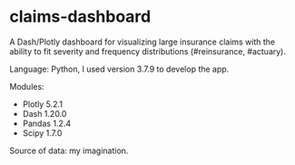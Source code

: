 # claims-dashboard
A Dash/Plotly dashboard for visualizing large insurance claims with the ability to fit severity and frequency distributions 
(#reinsurance, #actuary).

Language: Python, I used version 3.7.9 to develop the app.

Modules:
<ul>
  <li>Plotly 5.2.1</li>
  <li>Dash 1.20.0</li>
  <li>Pandas 1.2.4</li>
  <li>Scipy 1.7.0</li>
 </ul>

Source of data: my imagination.

